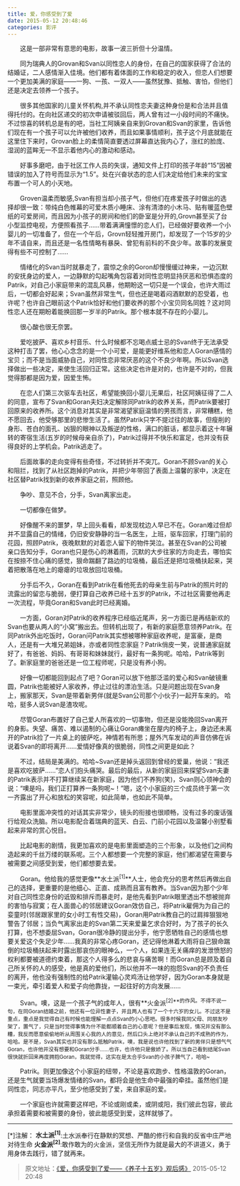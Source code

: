 ```yaml
---
title: 爱，你感受到了爱
date: 2015-05-12 20:48:46
categories: 影评 
---
```


&emsp;&emsp;这是一部非常有意思的电影，故事一波三折但十分温情。

&emsp;&emsp;同为瑞典人的Grovan和Svan以同性恋人的身份，在自己的国家获得了合法的结婚证，二人感情渐入佳境。他们都有着体面的工作和稳定的收入，但恋人们想要一个更加美满的家庭——一狗、一孩、一双人——虽然犹豫、抵触、害怕，但他们还是决定去领养一个孩子。
<!-- more -->

&emsp;&emsp;很多其他国家的儿童关怀机构,并不承认同性恋夫妻这种身份是和合法并且值得托付的。在向社区递交的初次申请被驳回后，两人曾有过一小段时间的不痛快。不过惊喜的转机总是有的吧，当社工阿姨亲自来到Grovan和Svan的家里，告诉他们现在有一个孩子可以允许被他们收养，而且如果事情顺利，孩子这个月底就能在这里住下来时，Grovan脸上的柔情简直要透过屏幕直达我内心了，涨红的脸庞、湿润的蓝眸无一不显示着他内心的激动和感动。

&emsp;&emsp;好事多磨吧，由于社区工作人员的失误，通知文件上打印的孩子年龄“15”因被错误的加入了符号而显示为“1.5”。处在兴奋状态的恋人们决定给他们未来的宝宝布置一个可人的小天地。

&emsp;&emsp;Groven温柔而敏感,Svan有担当却小孩子气，但他们在疼爱孩子时做出的选择却很一致：带纯白色帷幕的可爱木质小睡床、涂有清漆的小木马、贴有暖蓝色壁纸的可爱房间，而且因为小孩子的房间和他们的卧室是分开的,Grovn甚至买了台小型监控电视，方便照看孩子……带着满满憧憬的恋人们，已经做好要收养一个小婴儿的一切准备了，但在一个午后，Grovn轻轻推开房门，却发现了一个15岁的少年不请自来，而且还是一名性情略有暴戾、曾犯有前科的不良少年。故事的发展变得有些不可控制了……

&emsp;&emsp;情绪化的Svan当时就暴走了，震惊之余的Goron却慢慢缓过神来，一边沉默的安抚身边的爱人，一边静默的勾起嘴角包容着对同性恋明显持厌恶和恐惧态度的Patrik，对自己小家庭带来的混乱风暴，他期盼这一切只是一个误会，也许大雨过后，一切都会好起来；Svan虽然非常生气，但也还是喝着闷酒默默的忍受着，也许呢？也许自己眼前这个Patrik恰好和他们要收养的那个小宝贝同名同姓？这对同性恋人还在期盼着能换回那一岁半的Patrik。那个根本就不存在的小婴儿。

&emsp;&emsp;很心酸也很无奈罢。

&emsp;&emsp;爱吃披萨、喜欢乡村音乐、什么时候都不忘喝点威士忌的Svan终于无法承受这种打击了罢，他心心念念的是一个小可爱，是能更好维系他和恋人Goran感情的宝贝；而不是当面威胁自己，对同性恋非常厌恶的这个不良少年啊。所以Svan选择做出一些决定，来使生活回归正常。这些决定也许是对的，也许是不对的，但我觉得那都是因为爱，因爱生怖。

&emsp;&emsp;在恋人们第三次驱车去社区，希望能换回小婴儿无果后，社区阿姨征得了二人的同意，宣布了Svan和Goran夫妇决定解除同Patrik的收养关系，而Patrik要被打回原来的收养所。这个消息对其实是非常渴望家庭温情的男孩而言，非常糟糕，他不愿回去，他受够那里的悲惨生活了。虽然Patrik只字不提过往的故事，但瘦削的身形、苍白的面孔、凶狠的眼神以及叛逆的性格，满口的脏话，都显示着这十年辗转的寄宿生活(五岁的时候母亲自杀了)，Patrik过得并不快乐和富足，也并没有获得良好的上学机会。Patrik逃走了。

&emsp;&emsp;后面故事的走向变得有些奇怪，不过转折并不突兀。Goran不顾Svan的关心和阻拦，找到了从社区跑掉的Patrik，并把少年带回了表面上温馨的家中，决定在社区替Patrik找到新的收养家庭之前，照顾他。

&emsp;&emsp;争吵、意见不合，分手，Svan离家出走。

&emsp;&emsp;一切都像在做梦。

&emsp;&emsp;好像醒不来的噩梦，早上回头看看，却发现枕边人早已不在。Goran难过但却并不显露自己的情绪，仍旧安安静静的当一名医生，上班，驱车回家，打理门前的花园，照顾Patrik，夜晚默默的对着恋人留下的物件哭泣。甚至在Svan的公司被亲口告知分手，Goran也只是伤心的淋着雨，沉默的大步往家的方向走去，哪怕实在按捺不住心痛的感觉，狠命踹翻了路边的垃圾桶，最后还是把垃圾桶扶起来，哭着把散落在地上的瘪瘪的垃圾放回垃圾桶。
 
&emsp;&emsp;分手后不久，Goran在看到Patrik在看他死去的母亲生前与Patrik的照片时的流露出的留恋与脆弱，便打算自己收养已经十五岁的Patrik，不过社区需要他再走一次流程，毕竟Goran和Svan此时已经离婚。
 
&emsp;&emsp;一方面，Goran对Patrik的收养程序已经临近尾声，另一方面已是再结新欢的Svan也要从两人的“小窝”搬出去。但转机出现了，有新的家庭愿意领养Patrik。在同Patrik外出吃饭时，Goran问Patrik其实想被哪种家庭收养呢，是富豪，是商人，还是有一大堆兄弟姐妹，亦或者同性恋家庭？Patrik俏皮一笑，说普通家庭就好了，有爸爸、妈妈、有哥哥和妹妹就行，最好有一条狗呢。哈哈，Patrik等到了。新家庭里的爸爸还是一位工程师呢，只是没有养小狗。
 
&emsp;&emsp;好像一切都能回到起点了吧？Goran可以放下他那泛滥的爱心和Svan破镜重圆，Patrik也能被好人家收养，停止过往的漂泊生活。只是问题出现在Svan身上，搬家那天，Svan是带着新男伴(就是Svan公司那个小伙子)一起开车来的。 哈哈，挺多人说Svan是渣攻呢。 
 
&emsp;&emsp;尽管Goran布置好了自己爱人所喜欢的一切事物，但还是没能挽回Svan离开的身影。失望、痛苦、难以遏制的心痛让Goran瘫坐在屋内的椅子上，身边还未离开的Patrik捡了一片桌上的披萨吃，神情若有所思；屋外汽车发动的声音仿佛在诉说着Svan的即将离开……爱情好像真的很脆弱，同性之间更是如此？
 
&emsp;&emsp;不过，结局是美满的。哈哈~Svan还是掉头返回到曾经的爱巢，他说：“我还是喜欢吃披萨……”恋人们抱头痛哭。最后的最后，从新的家庭回来探望Svan夫妻的Patrik表示并不打算继续呆在新家庭，因为他们不养狗(笑)，Svan则心领神会的说：“噢是吗，我们正打算养一条狗呢~！”嗯，这个小家庭的三个成员终于第一次一齐露出了开心和放松的笑容呢，如此简单，也如此不简单。
 
&emsp;&emsp;电影里面冲突性的对话其实非常少，镜头的衔接也很顺畅，没有过多的废话强行给观众洗脑。所以电影配合着瑞典的蓝天、白云、门前小花园以及温馨小别墅看起来非常的赏心悦目。
  
&emsp;&emsp;比起电影的剧情，我更加喜欢的是电影里面塑造的三个形象，以及他们之间构造起来的千丝万缕的联系呢。三个人都想要一个完整的家庭，他们都渴望在需要与被需要之间感受到爱，他们都想要去爱。
  
&emsp;&emsp;Goran。他给我的感觉更像**水土派<sup>[1]</sup>**人士，他会充分的思考然后再做出自己的选择，更重要的是他细心、正直、成熟而且富有教养。当Svan因为那个少年对自己同性恋身份的诋毁和排斥而暴走时，是他先看到Patrik眼里透出不想被抛弃的害怕与寂寞；在人面兽心的邻居建议Goran效仿自己，将Patrik雇佣为为自己的娈童时(邻居跟家里的女小时工有性交易)，Goran用Patrik教自己的过肩摔狠狠地警告了邻居；当负气离家出走的Svan第二天来爱巢乞求合好时，为了孩子的长久打算，也不想委屈Svan，Goran很冷静的提出分手，他宁愿牺牲自己的感情也想要关爱这个失足少年……我真的非常心疼Goran，还记得他淋着大雨将自己狠命踹倒的垃圾桶扶起来时露出那哀伤的眼神么，一个人，如果连无关痛痒的发泄愤怒的权利都要被道德约束着，那这个人得多么的悲哀与痛苦啊！而Goran总是顾及着自己所关怀的人的感受，他是真的爱他们，所以他并不一味的抱怨Svan的不负责任的离开，他也没有强制性的给Patrik灌输心灵鸡汤让他学好，因为Goran本身就是一束光，牵引着爱人和爱子向他靠拢，一起往好的方向发展……
  
&emsp;&emsp;Svan。噢，这是一个孩子气的成年人，很有**火金派<sup>[2]**的作风。不得不说一句，在同Goran结婚之前，他还有一位异性妻子，并且两人也有了一个十六岁的女儿。不过这不是重点，重点是我觉得自己有时候也能理解一点点Svan的小心思吧。很多时候我同父母、同朋友吵架了，置气了，只是当时觉得事情为什不能都顺着自己的心意呢？但是事后发现，情况并没有那么糟，我反而愿意偷偷地听从周围关心我的人的意见，然后口头上绝对不承认自己的不成熟的作为，哈哈。是不是，Svan其实也并没有那么抵触Patrik，噢，我是说也许他找到了新的男伴只是想气气Goran，也许他并没有想要和Goran分手……也许，也许他只是傲娇了。所以当自己看到结尾Svan很快就折回来再度拥抱Goran，我就觉得，这实在是太合乎Svan的小孩子脾气了，哈哈~
  
&emsp;&emsp;Patrik。则更加像这个小家庭的纽带，不论是喜欢跑步、性格温敦的Goran，还是生气就要当场爆发情绪的Svan，都将会是他生命中最强的牵挂。虽然他们是同性恋，同志亦平凡，至少他感受到了爱，来自家庭的爱。
  
&emsp;&emsp;一个家庭也许就需要这样吧，不论或刚或柔，或阴或阳，我们彼此包容，彼此承担着需要和被需要的身份，彼此能感受到爱，这样就够了。

---

[*]注解：
**水土派<sup>[1]</sup>**:土水派奉行在静默的冥想、严酷的修行和自我的反省中庄严地对待生命
**火金派<sup>[2]</sup>**:敢作敢为的火金派，坚信无所作为就是最大的不讲道义，勇于用身体去践行，错了就再来。

 
> 原文地址：[《爱，你感受到了爱——《养子十五岁》观后感》](https://bbs.nga.cn/read.php?tid=8154262) 2015-05-12 20:48
